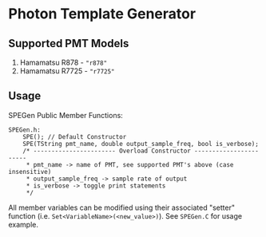# Photon Template Generator
## Supported PMT Models
1. Hamamatsu R878 - `"r878"`
2. Hamamatsu R7725 - `"r7725"`

## Usage
SPEGen Public Member Functions:
```
SPEGen.h:
    SPE(); // Default Constructor
    SPE(TString pmt_name, double output_sample_freq, bool is_verbose);
    /* ----------------------- Overload Constructor -----------------------
     * pmt_name -> name of PMT, see supported PMT's above (case insensitive) 
     * output_sample_freq -> sample rate of output
     * is_verbose -> toggle print statements
     */
```
All member variables can be modified using their associated "setter" function (i.e. `Set<VariableName>(<new_value>)`).
See `SPEGen.C` for usage example.



